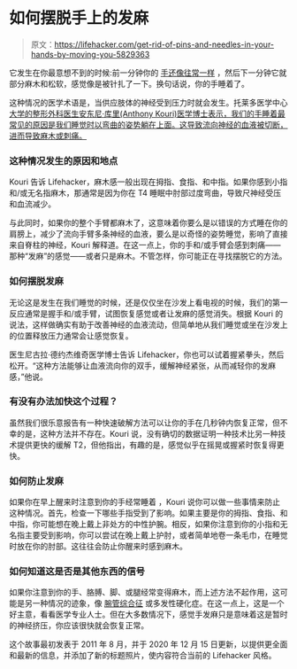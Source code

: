 # 如何摆脱手上的发麻

> 原文：<https://lifehacker.com/get-rid-of-pins-and-needles-in-your-hands-by-moving-you-5829363>

它发生在你最意想不到的时候:前一分钟你的 [手还像往常一样](https://lifehacker.com/fix-your-posture-with-these-three-simple-exercises-1754621367) ，然后下一分钟它就部分麻木和松软，感觉像是被针扎了一下。换句话说，你的手睡着了。



这种情况的医学术语是，当供应肢体的神经受到压力时就会发生。托莱多医学中心 [大学的整形外科医生安东尼·库里(Anthony Kouri)医学博士表示，我们的手睡着最常见的原因是我们睡觉时以弯曲的姿势躺在上面。这导致流向神经的血液被切断，进而导致麻木或刺痛。](http://utmc.utoledo.edu/)

### **这种情况发生的原因和地点**

Kouri 告诉 Lifehacker，麻木感一般出现在拇指、食指、和中指。如果你感到小指和/或无名指麻木，那通常是因为你在 T4 睡眠中肘部过度弯曲，导致尺神经受压和血流减少。

与此同时，如果你的整个手臂都麻木了，这意味着你要么是以错误的方式睡在你的肩膀上，减少了流向手臂多条神经的血液，要么是以奇怪的姿势睡觉，影响了直接来自脊柱的神经，Kouri 解释道。在这一点上，你的手和/或手臂会感到刺痛——那种“发麻”的感觉——或者只是麻木。不管怎样，你可能正在寻找摆脱它的方法。

### **如何摆脱发麻**

无论这是发生在我们睡觉的时候，还是仅仅坐在沙发上看电视的时候，我们的第一反应通常是握手和/或手臂，试图恢复感觉或者让发麻的感觉消失。根据 Kouri 的说法，这样做确实有助于改善神经的血液流动，但简单地从我们睡觉或坐在沙发上的位置释放压力通常会让感觉恢复。

医生尼古拉·德约杰维奇医学博士告诉 Lifehacker，你也可以试着握紧拳头，然后松开。“这种方法能够让血液流向你的双手，缓解神经紧张，从而减轻你的发麻感，”他说。

### 有没有办法加快这个过程？

虽然我们很乐意报告有一种快速破解方法可以让你的手在几秒钟内恢复正常，但不幸的是，这种方法并不存在。Kouri 说，没有确切的数据证明一种技术比另一种技术提供更快的缓解 T2，但他指出，有趣的是，感觉似乎在摇晃或握紧时恢复得更快。

### **如何防止发麻**

如果你在早上醒来时注意到你的手经常睡着 ，Kouri 说你可以做一些事情来防止这种情况。首先，检查一下哪些手指受到了影响。如果主要是你的拇指、食指、和中指，你可能想在晚上戴上非处方的中性护腕。相反，如果你注意到你的小指和无名指主要受到影响，你可以尝试在晚上戴上护肘，或者简单地卷一条毛巾，在睡觉时放在你的肘部。这往往会防止你醒来时感到麻木。

### **如何知道这是否是其他东西的信号**

如果你注意到你的手、胳膊、脚、或腿经常变得麻木，而上述方法不起作用，这可能是另一种情况的迹象，像 [腕管综合征](https://lifehacker.com/top-10-ways-to-avoid-joint-and-wrist-pain-at-the-office-1790723902) 或多发性硬化症。在这一点上，这是一个好主意，看看医学专业人士。但在大多数情况下，感觉手发麻只是意味着这是暂时的神经挤压，你应该很快就会恢复正常。

这个故事最初发表于 2011 年 8 月，并于 2020 年 12 月 15 日更新，以提供更全面和最新的信息，并添加了新的标题照片，使内容符合当前的 Lifehacker 风格。